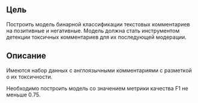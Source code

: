## Цель
Построить модель бинарной классификации текстовых комментариев на позитивные и негативные. Модель должна стать инструментом детекции токсичных комментариев для их последующей модерации.

## Описание
Имеются набор данных с англоязычными комментариями с разметкой о их токсичности.

Необходимо построить модель со значением метрики качества F1 не меньше 0.75.
